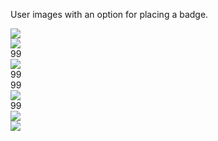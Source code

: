 User images with an option for placing a badge.

<div class="doc-example">
    <div class="tp-avatar tp-avatar--xlarge">
        <img src="//www.placecage.com/130/130" class="tp-avatar__img">
        <div class="tp-avatar__badge tp-avatar__badge--hired"></div>
    </div>
</div>

<div class="doc-example">
    <div class="tp-avatar tp-avatar--xlarge">
        <img src="//www.placecage.com/130/130" class="tp-avatar__img">
        <div class="tp-avatar__badge tp-avatar__badge--notification">99</div>
    </div>
</div>

<div class="doc-example">
    <div class="tp-avatar tp-avatar--large">
        <img src="//www.placecage.com/130/130" class="tp-avatar__img">
        <div class="tp-avatar__badge tp-avatar__badge--notification">99</div>
    </div>
</div>

<div class="doc-example">
    <div class="tp-avatar tp-avatar--medium">
        <div class="tp-avatar__badge tp-avatar__badge--notification">99</div>
        <img src="//www.placecage.com/130/130" class="tp-avatar__img">
    </div>
</div>

<div class="doc-example">
    <div class="tp-avatar tp-avatar--small">
        <div class="tp-avatar__badge tp-avatar__badge--notification">99</div>
        <img src="//www.placecage.com/130/130" class="tp-avatar__img">
    </div>
</div>

<div class="doc-example">
    <div class="tp-avatar tp-avatar--xsmall">
        <img src="//www.placecage.com/130/130" class="tp-avatar__img">
    </div>
</div>

